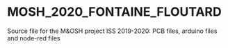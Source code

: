 # MOSH_2020_FONTAINE_FLOUTARD
Source file for the M&OSH project ISS 2019-2020: PCB files, arduino files and node-red files

